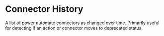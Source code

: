 # Connector History

A list of power automate connectors as changed over time.  Primarily useful for detecting if an action or connector moves to deprecated status.
